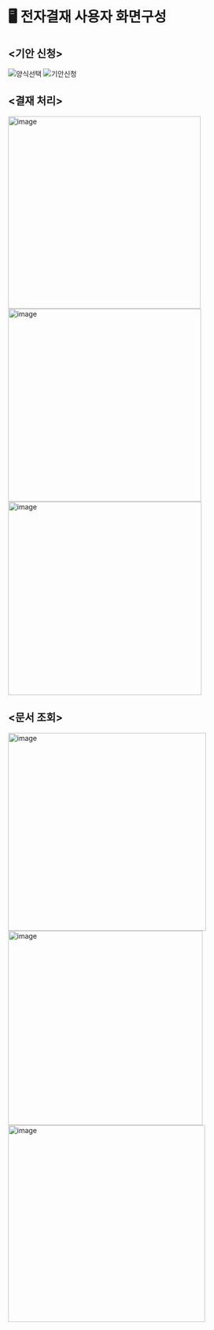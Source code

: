 # 🖥 전자결재 사용자 화면구성

## <기안 신청>
![양식선택](https://user-images.githubusercontent.com/85149442/161417382-4cfa5e79-cd54-4cf1-abab-f26eb850aaab.png)
![기안신청](https://user-images.githubusercontent.com/85149442/161417392-ef214c6b-73dc-4b30-929d-a06ad332a60b.png)

## <결재 처리>
<img width="391" alt="image" src="https://user-images.githubusercontent.com/85149442/161415805-83b87eb0-d365-45cc-8047-247e1b0c22fe.png">
<img width="392" alt="image" src="https://user-images.githubusercontent.com/85149442/161415809-a95a6b11-58ad-431b-a205-339dd457cf2a.png">
<img width="393" alt="image" src="https://user-images.githubusercontent.com/85149442/161415813-c5a99332-8b76-4338-9290-6c1b150b1602.png">

## <문서 조회>
<img width="402" alt="image" src="https://user-images.githubusercontent.com/85149442/161415831-d724c592-0cdf-4a1f-9607-1867fdd94313.png">
<img width="395" alt="image" src="https://user-images.githubusercontent.com/85149442/161415834-c0ecad4a-ce41-4ada-9754-5f14b390f8ee.png">
<img width="400" alt="image" src="https://user-images.githubusercontent.com/85149442/161415925-59a89eaf-8827-4267-8690-afef7b21c01c.png">
